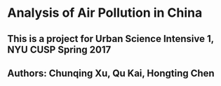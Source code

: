 # Analysis of Air Pollution in China

## This is a project for Urban Science Intensive 1, NYU CUSP Spring 2017
## Authors: Chunqing Xu, Qu Kai, Hongting Chen
